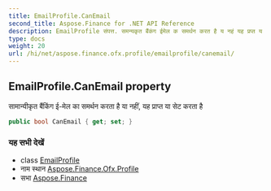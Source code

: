 ```yaml
---
title: EmailProfile.CanEmail
second_title: Aspose.Finance for .NET API Reference
description: EmailProfile संपत्त. समन्यकृत बैंकंग ईमेल क समर्थन करत है य नहं यह प्रप्त य सेट करत है
type: docs
weight: 20
url: /hi/net/aspose.finance.ofx.profile/emailprofile/canemail/
---
```

## EmailProfile.CanEmail property

सामान्यीकृत बैंकिंग ई-मेल का समर्थन करता है या नहीं, यह प्राप्त या सेट करता है

```csharp
public bool CanEmail { get; set; }
```

### यह सभी देखें

* class [EmailProfile](../)
* नाम स्थान [Aspose.Finance.Ofx.Profile](../../emailprofile/)
* सभा [Aspose.Finance](../../../)


